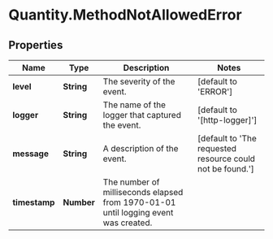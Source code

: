 # Quantity.MethodNotAllowedError

## Properties
Name | Type | Description | Notes
------------ | ------------- | ------------- | -------------
**level** | **String** | The severity of the event. | [default to &#39;ERROR&#39;]
**logger** | **String** | The name of the logger that captured the event. | [default to &#39;[http-logger]&#39;]
**message** | **String** | A description of the event. | [default to &#39;The requested resource could not be found.&#39;]
**timestamp** | **Number** | The number of milliseconds elapsed from 1970-01-01 until logging event was created. | 


